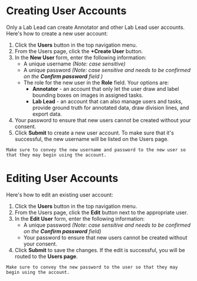 # Creating User Accounts

Only a Lab Lead can create Annotator and other Lab Lead user accounts. Here's how to create a new user account:

1. Click the **Users** button in the top navigation menu.
2. From the Users page, click the **+Create User** button.
3. In the **New User** form, enter the following information:
    * A unique username *(Note: case sensitive)*
    * A unique password *(Note: case sensitive and needs to be confirmed on the **Confirm password** field )*
    * The role for the new user in the **Role** field. Your options are:
        * **Annotator** \- an account that only let the user draw and label bounding boxes on images in assigned tasks\.
        * **Lab Lead** \- an account that can also manage users and tasks\, provide ground truth for annotated data\, draw division lines\, and export data\.
4. Your password to ensure that new users cannot be created without your consent.
5. Click **Submit** to create a new user account. To make sure that it's successful, the new username will be listed on the Users page.

```{note}
Make sure to convey the new username and password to the new user so that they may begin using the account.
```

# Editing User Accounts

Here's how to edit an existing user account:

1. Click the **Users** button in the top navigation menu.
2. From the Users page, click the **Edit** button next to the appropriate user.
3. In the **Edit User** form, enter the following information:
    * A unique password *(Note: case sensitive and needs to be confirmed on the **Confirm password** field)*
    * Your password to ensure that new users cannot be created without your consent.
4. Click **Submit** to save the changes. If the edit is successful, you will be routed to the **Users page**.

```{note}
Make sure to convey the new password to the user so that they may begin using the account.
```

